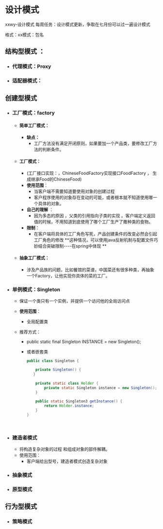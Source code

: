 # 设计模式



xxwy-设计模式
每周任务：设计模式更新，争取在七月份可以过一遍设计模式

格式：xx模式：包名



## **结构型模式** ：

- ### 代理模式：Proxy

- ### 适配器模式：



## **创建型模式**

- ### 工厂模式：factory

  - #### 简单工厂模式：

    - **缺点：**
      - 工厂方法没有满足开闭原则，如果要加一个产品类，要修改工厂方法的判断条件。

  - #### 工厂模式：

    - (工厂接口实现：，ChineseFoodFactory实现接口FoodFactory ， 生成继承Food的ChineseFood)
    - **使用范围**：
      - 当客户端不需要知道要使用对象的创建过程
      - 客户程序使用的对象存在变动的可能，或者根本就不知道使用哪一个具体的对象。
    - **自己的理解** ：
      - 因为多态的原因 ，父类的引用指向子类的实现 。客户端定义返回值的时候，不用知道到底使用了哪个工厂生产了撒种类的食物。
    - **限制**：
      - 在客户端将具体的工厂角色写死，产品创建条件的改变必然会引起工厂角色的修改 **这种情况，可以使用java反射机制与配置文件巧妙结合突破限制----在spring中体现 **

  - #### 抽象工厂模式：

    - 涉及产品族的问题，比如餐馆的菜谱，中国菜还有很多种类，再抽象一个Factory，让他实现你具体的菜的工厂。

- ### 单例模式：Singleton

  - 保证一个类只有一个实例，并提供一个访问他的全局访问点

  - **使用范围**：

    - 全局配置类

  - 推荐方式：

    - public static final Singleton INSTANCE = new Singleton();

    - 或者嵌套类

      ```java
      public class Singleton {

          private Singleton() {
         }
          
          private static class Holder {
              private static Singleton instance = new Singleton();
          }
        
          public static Singleton3 getInstance() {
              return Holder.instance;
          }
      }
      ```

      ​

- ### 建造者模式

  - 将构造复杂对象的过程  和组成对象的部件解耦。
  - 使用范围：
    - 客户端给出型号，建造者模式创造复杂对象

- ### 抽象模式

- ### 原型模式



## **行为型模式**

- ### 策略模式
